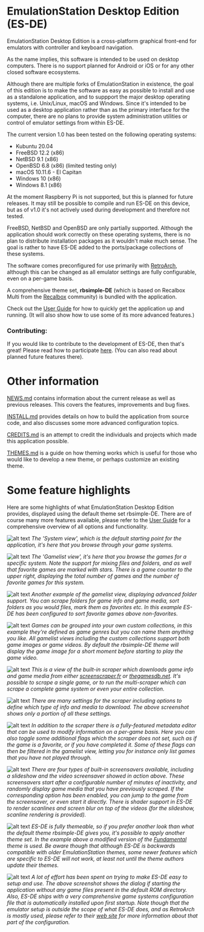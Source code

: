 EmulationStation Desktop Edition (ES-DE)
========================================

EmulationStation Desktop Edition is a cross-platform graphical front-end for emulators with controller and keyboard navigation.

As the name implies, this software is intended to be used on desktop computers. There is no support planned for Android or iOS or for any other closed software ecosystems.

Although there are multiple forks of EmulationStation in existence, the goal of this edition is to make the software as easy as possible to install and use as a standalone application, and to suppport the major desktop operating systems, i.e. Unix/Linux, macOS and Windows. Since it's intended to be used as a desktop application rather than as the primary interface for the computer, there are no plans to provide system administration utilities or control of emulator settings from within ES-DE.

The current version 1.0 has been tested on the following operating systems:

* Kubuntu 20.04
* FreeBSD 12.2 (x86)
* NetBSD 9.1 (x86)
* OpenBSD 6.8 (x86) (limited testing only)
* macOS 10.11.6 - El Capitan
* Windows 10 (x86)
* Windows 8.1 (x86)

At the moment Raspberry Pi is not supported, but this is planned for future releases. It may still be possible to compile and run ES-DE on this device, but as of v1.0 it's not actively used during development and therefore not tested.

FreeBSD, NetBSD and OpenBSD are only partially supported. Although the application should work correctly on these operating systems, there is no plan to distribute installation packages as it wouldn't make much sense. The goal is rather to have ES-DE added to the ports/package collections of these systems.

The software comes preconfigured for use primarily with [RetroArch](https://www.retroarch.com), although this can be changed as all emulator settings are fully configurable, even on a per-game basis.

A comprehensive theme set, **rbsimple-DE** (which is based on Recalbox Multi from the [Recalbox](https://www.recalbox.com) community) is bundled with the application.

Check out the [User Guide](USERGUIDE.md) for how to quickly get the application up and running. (It will also show how to use some of its more advanced features.)


### Contributing:

If you would like to contribute to the development of ES-DE, then that's great! Please read how to participate [here](CONTRIBUTING.md). (You can also read about planned future features there).


Other information
=================

[NEWS.md](NEWS.md) contains information about the current release as well as previous releases. This covers the features, improvements and bug fixes.

[INSTALL.md](INSTALL.md) provides details on how to build the application from source code, and also discusses some more advanced configuration topics.

[CREDITS.md](CREDITS.md) is an attempt to credit the individuals and projects which made this application possible.

[THEMES.md](THEMES.md) is a guide on how theming works which is useful for those who would like to develop a new theme, or perhaps customize an existing theme.

Some feature highlights
=======================

Here are some highlights of what EmulationStation Desktop Edition provides, displayed using the default theme set rbsimple-DE. There are of course many more features available, please refer to the [User Guide](USERGUIDE.md) for a comprehensive overview of all options and functionality.

![alt text](images/v1.0/es-de_v1.0_system_view.png "ES-DE System View")
_The 'System view', which is the default starting point for the application, it's here that you browse through your game systems._

![alt text](images/v1.0/es-de_v1.0_gamelist_view.png "ES-DE Gamelist View")
_The 'Gamelist view', it's here that you browse the games for a specific system. Note the support for mixing files and folders, and as well that favorite games are marked with stars. There is a game counter to the upper right, displaying the total number of games and the number of favorite games for this system._

![alt text](images/v1.0/es-de_v1.0_folder_support.png "ES-DE Folder Support")
_Another example of the gamelist view, displaying advanced folder support. You can scrape folders for game info and game media, sort folders as you would files, mark them as favorites etc. In this example ES-DE has been configured to sort favorite games above non-favorites._

![alt text](images/v1.0/es-de_v1.0_custom_collections.png "ES-DE Custom Collections")
_Games can be grouped into your own custom collections, in this example they're defined as game genres but you can name them anything you like. All gamelist views including the custom collections support both game images or game videos. By default the rbsimple-DE theme will display the game image for a short moment before starting to play the game video._

![alt text](images/v1.0/es-de_v1.0_scraper_running.png "ES-DE Scraper Running")
_This is a view of the built-in scraper which downloads game info and game media from either [screenscraper.fr](https://screenscraper.fr) or [thegamesdb.net](https://thegamesdb.net). It's possible to scrape a single game, or to run the multi-scraper which can scrape a complete game system or even your entire collection._

![alt text](images/v1.0/es-de_v1.0_scraper_settings.png "ES-DE Scraper Settings")
_There are many settings for the scraper including options to define which type of info and media to download. The above screenshot shows only a portion of all these settings._

![alt text](images/v1.0/es-de_v1.0_metadata_editor.png "ES-DE Metadata Editor")
_In addition to the scraper there is a fully-featured metadata editor that can be used to modify information on a per-game basis. Here you can also toggle some additional flags which the scraper does not set, such as if the game is a favorite, or if you have completed it. Some of these flags can then be filtered in the gamelist view, letting you for instance only list games that you have not played through._

![alt text](images/v1.0/es-de_v1.0_screensaver.png "ES-DE Screensaver")
_There are four types of built-in screensavers available, including a slideshow and the video screensaver showed in action above. These screensavers start after a configurable number of minutes of inactivity, and randomly display game media that you have previously scraped. If the corresponding option has been enabled, you can jump to the game from the screensaver, or even start it directly. There is shader support in ES-DE to render scanlines and screen blur on top of the videos (for the slideshow, scanline rendering is provided)._

![alt text](images/v1.0/es-de_v1.0_ui_theme_support.png "ES-DE Theme Support")
_ES-DE is fully themeable, so if you prefer another look than what the default theme rbsimple-DE gives you, it's possible to apply another theme set. In the example above a modified version of the [Fundamental](https://github.com/G-rila/es-theme-fundamental) theme is used. Be aware though that although ES-DE is backwards compatible with older EmulationStation themes, some newer features which are specific to ES-DE will not work, at least not until the theme authors update their themes._

![alt text](images/v1.0/es-de_v1.0_ui_easy_setup.png "ES-DE Easy Setup")
_A lot of effort has been spent on trying to make ES-DE easy to setup and use. The above screenshot shows the dialog if starting the application without any game files present in the default ROM directory. Also, ES-DE ships with a very comprehensive game systems configuration file that is automatically installed upon first startup. Note though that the emulator setup is outside the scope of what ES-DE does, and as RetroArch is mostly used, please refer to their [web site](https://www.retroarch.com) for more information about that part of the configuration._